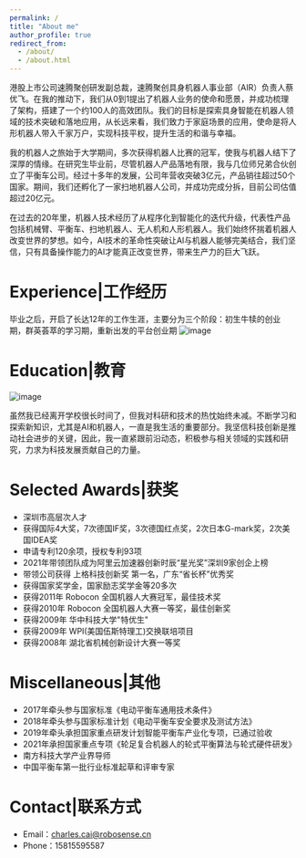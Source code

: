 ```yaml
---
permalink: /
title: "About me"
author_profile: true
redirect_from: 
  - /about/
  - /about.html
---
```


港股上市公司速腾聚创研发副总裁，速腾聚创具身机器人事业部（AIR）负责人蔡优飞。在我的推动下，我们从0到1提出了机器人业务的使命和愿景，并成功梳理了架构，搭建了一个约100人的高效团队。我们的目标是探索具身智能在机器人领域的技术突破和落地应用，从长远来看，我们致力于家庭场景的应用，使命是将人形机器人带入千家万户，实现科技平权，提升生活的和谐与幸福。

我的机器人之旅始于大学期间，多次获得机器人比赛的冠军，使我与机器人结下了深厚的情缘。在研究生毕业前，尽管机器人产品落地有限，我与几位师兄弟合伙创立了平衡车公司。经过十多年的发展，公司年营收突破3亿元，产品销往超过50个国家。期间，我们还孵化了一家扫地机器人公司，并成功完成分拆，目前公司估值超过20亿元。

在过去的20年里，机器人技术经历了从程序化到智能化的迭代升级，代表性产品包括机械臂、平衡车、扫地机器人、无人机和人形机器人。我们始终怀揣着机器人改变世界的梦想。如今，AI技术的革命性突破让AI与机器人能够完美结合，我们坚信，只有具备操作能力的AI才能真正改变世界，带来生产力的巨大飞跃。

Experience|工作经历
======
毕业之后，开启了长达12年的工作生涯，主要分为三个阶段：初生牛犊的创业期，群英荟萃的学习期，重新出发的平台创业期
![image](https://github.com/user-attachments/assets/0aac3387-d013-421c-830e-ffaa2b325f53)


Education|教育
======
![image](https://github.com/user-attachments/assets/ad1b3248-2a60-472d-a463-5c4db8851e47)

虽然我已经离开学校很长时间了，但我对科研和技术的热忱始终未减。不断学习和探索新知识，尤其是AI和机器人，一直是我生活的重要部分。我坚信科技创新是推动社会进步的关键，因此，我一直紧跟前沿动态，积极参与相关领域的实践和研究，力求为科技发展贡献自己的力量。

Selected Awards|获奖
======
- 深圳市高层次人才
- 获得国际4大奖，7次德国IF奖，3次德国红点奖，2次日本G-mark奖，2次美国IDEA奖
- 申请专利120余项，授权专利93项
- 2021年带领团队成为阿里云加速器创新时辰“星光奖”深圳9家创企上榜
- 带领公司获得 上格科技创新奖 第一名，广东“省长杯”优秀奖
- 获得国家奖学金，国家励志奖学金等20多次
- 获得2011年 Robocon 全国机器人大赛冠军，最佳技术奖
- 获得2010年 Robocon 全国机器人大赛一等奖，最佳创新奖
- 获得2009年 华中科技大学"特优生"
- 获得2009年 WPI(美国伍斯特理工)交换联培项目
- 获得2008年 湖北省机械创新设计大赛一等奖

Miscellaneous|其他
======

- 2017年牵头参与国家标准《电动平衡车通用技术条件》
- 2018年牵头参与国家标准计划《电动平衡车安全要求及测试方法》
- 2019年牵头承担国家重点研发计划智能平衡车产业化专项，已通过验收
- 2021年承担国家重点专项《轮足复合机器人的轮式平衡算法与轮式硬件研发》
- 南方科技大学产业界导师
- 中国平衡车第一批行业标准起草和评审专家

Contact|联系方式
======
- Email：charles.cai@robosense.cn
- Phone：15815595587
